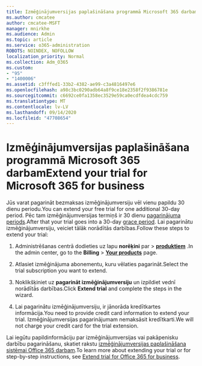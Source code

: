 ```yaml
---
title: Izmēģinājumversijas paplašināšana programmā Microsoft 365 darbam
ms.author: cmcatee
author: cmcatee-MSFT
manager: mnirkhe
ms.audience: Admin
ms.topic: article
ms.service: o365-administration
ROBOTS: NOINDEX, NOFOLLOW
localization_priority: Normal
ms.collection: Adm_O365
ms.custom:
- "95"
- "1400006"
ms.assetid: c3fffed1-33b2-4382-ae99-c3a4816497e6
ms.openlocfilehash: a98c3bc0290adb64a8f9ce18e2358f2f9386781e
ms.sourcegitcommit: c6692ce0fa1358ec3529e59ca0ecdfdea4cdc759
ms.translationtype: MT
ms.contentlocale: lv-LV
ms.lasthandoff: 09/14/2020
ms.locfileid: "47708654"
---
```

# <a name="extend-your-trial-for-microsoft-365-for-business"></a><span data-ttu-id="1c0ad-102">Izmēģinājumversijas paplašināšana programmā Microsoft 365 darbam</span><span class="sxs-lookup"><span data-stu-id="1c0ad-102">Extend your trial for Microsoft 365 for business</span></span>

<span data-ttu-id="1c0ad-103">Jūs varat pagarināt bezmaksas izmēģinājumversiju vēl vienu papildu 30 dienu periodu.</span><span class="sxs-lookup"><span data-stu-id="1c0ad-103">You can extend your free trial for one additional 30-day period.</span></span> <span data-ttu-id="1c0ad-104">Pēc tam izmēģinājumversijas termiņš ir 30 dienu [pagarinājuma periods](https://docs.microsoft.com/alchemyinsights/grace-period-for-microsoft-365-free-trial).</span><span class="sxs-lookup"><span data-stu-id="1c0ad-104">After that your trial goes into a 30-day [grace period](https://docs.microsoft.com/alchemyinsights/grace-period-for-microsoft-365-free-trial).</span></span> <span data-ttu-id="1c0ad-105">Lai pagarinātu izmēģinājumversiju, veiciet tālāk norādītās darbības.</span><span class="sxs-lookup"><span data-stu-id="1c0ad-105">Follow these steps to extend your trial:</span></span>
  
1. <span data-ttu-id="1c0ad-106">Administrēšanas centrā dodieties uz lapu **norēķini** par \> **[produktiem](https://go.microsoft.com/fwlink/p/?linkid=842054)** .</span><span class="sxs-lookup"><span data-stu-id="1c0ad-106">In the admin center, go to the **Billing** \> **[Your products](https://go.microsoft.com/fwlink/p/?linkid=842054)** page.</span></span>

2. <span data-ttu-id="1c0ad-107">Atlasiet izmēģinājuma abonementu, kuru vēlaties pagarināt.</span><span class="sxs-lookup"><span data-stu-id="1c0ad-107">Select the trial subscription you want to extend.</span></span>

3. <span data-ttu-id="1c0ad-108">Noklikšķiniet uz **pagarināt izmēģinājumversiju** un izpildiet vednī norādītās darbības.</span><span class="sxs-lookup"><span data-stu-id="1c0ad-108">Click **Extend trial** and complete the steps in the wizard.</span></span>

4. <span data-ttu-id="1c0ad-109">Lai pagarinātu izmēģinājumversiju, ir jānorāda kredītkartes informācija.</span><span class="sxs-lookup"><span data-stu-id="1c0ad-109">You need to provide credit card information to extend your trial.</span></span> <span data-ttu-id="1c0ad-110">Izmēģinājumversijas pagarinājumam nemaksāsit kredītkarti.</span><span class="sxs-lookup"><span data-stu-id="1c0ad-110">We will not charge your credit card for the trial extension.</span></span>

<span data-ttu-id="1c0ad-111">Lai iegūtu papildinformāciju par izmēģinājumversijas vai pakāpenisku darbību pagarināšanu, skatiet rakstu [izmēģinājumversijas paplašināšana sistēmai Office 365 darbam](https://docs.microsoft.com/microsoft-365/commerce/extend-your-trial).</span><span class="sxs-lookup"><span data-stu-id="1c0ad-111">To learn more about extending your trial or for step-by-step instructions, see [Extend trial for Office 365 for business](https://docs.microsoft.com/microsoft-365/commerce/extend-your-trial).</span></span>

